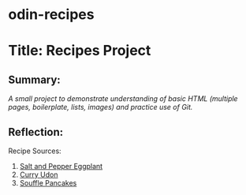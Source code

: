 # odin-recipes

# Title: **Recipes Project**
## Summary:
*A small project to demonstrate understanding of basic HTML (multiple pages, boilerplate, lists, images) and practice use of Git.*

## Reflection:

Recipe Sources:
1. [Salt and Pepper Eggplant](https://myeagereats.com/salt-and-pepper-aubergine-eggplant/)
2. [Curry Udon](https://www.justonecookbook.com/curry-udon/)
3. [Souffle Pancakes](https://www.justonecookbook.com/souffle-pancake/)